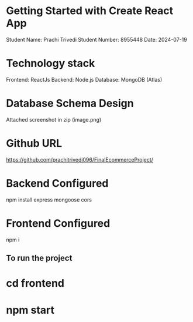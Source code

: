 # Getting Started with Create React App
Student Name: Prachi Trivedi
Student Number: 8955448
Date: 2024-07-19

# Technology stack
Frontend: ReactJs
Backend: Node.js
Database: MongoDB (Atlas)

# Database Schema Design
Attached screenshot in zip (image.png)

# Github URL
https://github.com/prachitrivedi096/FinalEcommerceProject/

# Backend Configured
npm install express mongoose cors

# Frontend Configured
npm i

## To run the project
# cd frontend
# npm start